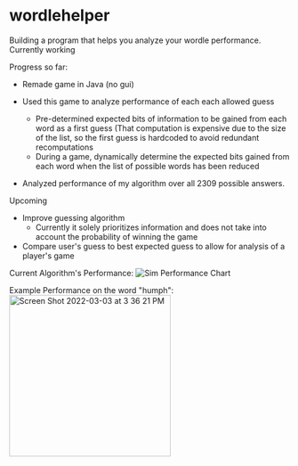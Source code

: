 # wordlehelper
 
Building a program that helps you analyze your wordle performance. Currently working

Progress so far:
- Remade game in Java (no gui)
- Used this game to analyze performance of each each allowed guess
     - Pre-determined expected bits of information to be gained from each word as a first guess (That computation is expensive due to the size of the list, so the first guess is hardcoded to avoid redundant recomputations
     - During a game, dynamically determine the expected bits gained from each word when the list of possible words has been reduced

- Analyzed performance of my algorithm over all 2309 possible answers. 

Upcoming
- Improve guessing algorithm
     - Currently it solely prioritizes information and does not take into account the probability of winning the game
- Compare user's guess to best expected guess to allow for analysis of a player's game

Current Algorithm's Performance:
![Sim Performance Chart](https://user-images.githubusercontent.com/80296166/156674090-5b1b8f73-d000-4368-a28d-6a097994fb7d.png)

Example Performance on the word "humph":
</br>
<img width="290" alt="Screen Shot 2022-03-03 at 3 36 21 PM" src="https://user-images.githubusercontent.com/80296166/156674188-91dde57d-8c2c-4384-919c-34f22907a4ed.png">
</br>


